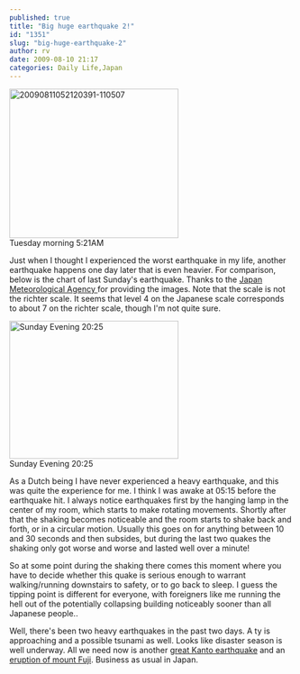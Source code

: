 ```yaml
---
published: true
title: "Big huge earthquake 2!"
id: "1351"
slug: "big-huge-earthquake-2"
author: rv
date: 2009-08-10 21:17
categories: Daily Life,Japan
---
```

<div class="caption">
<a href="https://s3.amazonaws.com/cfwblog/uploads/2009/08/20090811052120391-110507.png"><img class="size-medium wp-image-1352" title="20090811052120391-110507" src="https://s3.amazonaws.com/cfwblog/uploads/2009/08/20090811052120391-110507.png?w=300" alt="20090811052120391-110507" width="300" height="265" /></a>
<div class="caption-text">Tuesday morning 5:21AM</div>
</div>

Just when I thought I experienced the worst earthquake in my life, another earthquake happens one day later that is even heavier. For comparison, below is the chart of last Sunday's earthquake. Thanks to the <a href="http://www.jma.go.jp/en/quake/" target="_blank">Japan Meteorological Agency </a>for providing the images. Note that the scale is not the richter scale. It seems that level 4 on the Japanese scale corresponds to about 7 on the richter scale, though I'm not quite sure.

<div class="caption">
<a href="https://s3.amazonaws.com/cfwblog/uploads/2009/08/20090809202521391-091956.png"><img class="size-medium wp-image-1353" title="20090809202521391-091956" src="https://s3.amazonaws.com/cfwblog/uploads/2009/08/20090809202521391-091956.png?w=300" alt="Sunday Evening 20:25" width="300" height="245" /></a>
<div class="caption-text">Sunday Evening 20:25</div>
</div>

As a Dutch being I have never experienced a heavy earthquake, and this was quite the experience for me. I think I was awake at 05:15 before the earthquake hit. I always notice earthquakes first by the hanging lamp in the center of my room, which starts to make rotating movements. Shortly after that the shaking becomes noticeable and the room starts to shake back and forth, or in a circular motion. Usually this goes on for anything between 10 and 30 seconds and then subsides, but during the last two quakes the shaking only got worse and worse and lasted well over a minute!

So at some point during the shaking there comes this moment where you have to decide whether this quake is serious enough to warrant walking/running downstairs to safety, or to go back to sleep. I guess the tipping point is different for everyone, with foreigners like me running the hell out of the potentially collapsing building noticeably sooner than all Japanese people..

Well, there's been two heavy earthquakes in the past two days. A ty is approaching and a possible tsunami as well. Looks like disaster season is well underway. All we need now is another <a href="https://en.wikipedia.org/wiki/1923_Great_Kant%C5%8D_earthquake" target="_blank">great Kanto earthquake</a> and an <a href="http://news.nationalgeographic.com/news/2006/07/060717-mount-fuji.html" target="_blank">eruption of mount Fuji</a>. Business as usual in Japan.